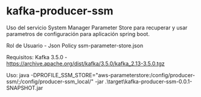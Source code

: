 # kafka-producer-ssm

Uso del servicio System Manager Parameter Store para recuperar y usar parametros de configuración para aplicación spring boot.

Rol de Usuario - Json Policy 
ssm-parameter-store.json

Requisitos: 
Kafka 3.5.0 - https://archive.apache.org/dist/kafka/3.5.0/kafka_2.13-3.5.0.tgz

Uso: 
java -DPROFILE_SSM_STORE="aws-parameterstore:/config/producer-ssm/;/config/producer-ssm_local/" -jar .\target\kafka-producer-ssm-0.0.1-SNAPSHOT.jar
